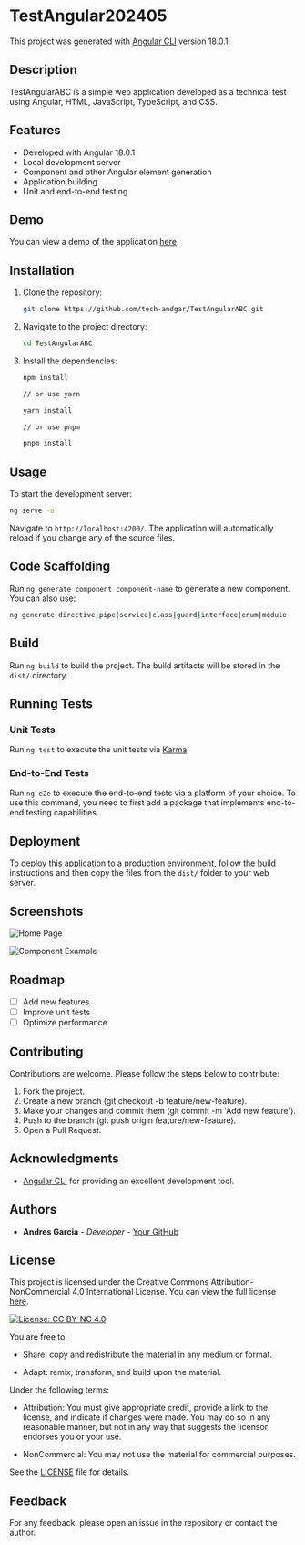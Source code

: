 # TestAngular202405

This project was generated with [Angular CLI](https://github.com/angular/angular-cli) version 18.0.1.

## Description

TestAngularABC is a simple web application developed as a technical test using Angular, HTML, JavaScript, TypeScript, and CSS.

## Features

- Developed with Angular 18.0.1
- Local development server
- Component and other Angular element generation
- Application building
- Unit and end-to-end testing

## Demo

You can view a demo of the application [here](#).

## Installation

1. Clone the repository:

    ```bash
    git clone https://github.com/tech-andgar/TestAngularABC.git
    ```

2. Navigate to the project directory:

    ```bash
    cd TestAngularABC
    ```

3. Install the dependencies:

    ```bash
    npm install

    // or use yarn

    yarn install

    // or use pnpm

    pnpm install
    ```

## Usage

To start the development server:

```bash
ng serve -o
```

Navigate to `http://localhost:4200/`. The application will automatically reload if you change any of the source files.

## Code Scaffolding

Run `ng generate component component-name` to generate a new component. You can also use:

```bash
ng generate directive|pipe|service|class|guard|interface|enum|module
```

## Build

Run `ng build` to build the project. The build artifacts will be stored in the `dist/` directory.

## Running Tests

### Unit Tests

Run `ng test` to execute the unit tests via [Karma](https://karma-runner.github.io).

### End-to-End Tests

Run `ng e2e` to execute the end-to-end tests via a platform of your choice. To use this command, you need to first add a package that implements end-to-end testing capabilities.

## Deployment

To deploy this application to a production environment, follow the build instructions and then copy the files from the `dist/` folder to your web server.

## Screenshots

![Home Page](screenshots/home.png)

![Component Example](screenshots/component.png)

## Roadmap

- [ ] Add new features
- [ ] Improve unit tests
- [ ] Optimize performance

## Contributing

Contributions are welcome. Please follow the steps below to contribute:

1. Fork the project.
2. Create a new branch (git checkout -b feature/new-feature).
3. Make your changes and commit them (git commit -m 'Add new feature').
4. Push to the branch (git push origin feature/new-feature).
5. Open a Pull Request.

## Acknowledgments

- [Angular CLI](https://github.com/angular/angular-cli) for providing an excellent development tool.

## Authors

- **Andres Garcia** - *Developer* - [Your GitHub](https://github.com/tech-andgar)

## License

This project is licensed under the Creative Commons Attribution-NonCommercial 4.0 International License. You can view the full license [here](https://creativecommons.org/licenses/by-nc/4.0/).

[![License: CC BY-NC 4.0](https://licensebuttons.net/l/by-nc/4.0/88x31.png)](https://creativecommons.org/licenses/by-nc/4.0/)

You are free to:

- Share: copy and redistribute the material in any medium or format.

- Adapt: remix, transform, and build upon the material.

Under the following terms:

- Attribution: You must give appropriate credit, provide a link to the license, and indicate if changes were made. You may do so in any reasonable manner, but not in any way that suggests the licensor endorses you or your use.

- NonCommercial: You may not use the material for commercial purposes.

See the [LICENSE](LICENSE) file for details.

## Feedback

For any feedback, please open an issue in the repository or contact the author.
